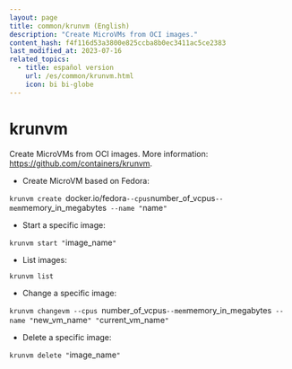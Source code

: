 ```yaml
---
layout: page
title: common/krunvm (English)
description: "Create MicroVMs from OCI images."
content_hash: f4f116d53a3800e825ccba8b0ec3411ac5ce2383
last_modified_at: 2023-07-16
related_topics:
  - title: español version
    url: /es/common/krunvm.html
    icon: bi bi-globe
---
```

# krunvm

Create MicroVMs from OCI images.
More information: <https://github.com/containers/krunvm>.

- Create MicroVM based on Fedora:

`krunvm create `<span class="tldr-var badge badge-pill bg-dark-lm bg-white-dm text-white-lm text-dark-dm font-weight-bold">docker.io/fedora</span>` --cpus `<span class="tldr-var badge badge-pill bg-dark-lm bg-white-dm text-white-lm text-dark-dm font-weight-bold">number_of_vcpus</span>` --mem `<span class="tldr-var badge badge-pill bg-dark-lm bg-white-dm text-white-lm text-dark-dm font-weight-bold">memory_in_megabytes</span>` --name "`<span class="tldr-var badge badge-pill bg-dark-lm bg-white-dm text-white-lm text-dark-dm font-weight-bold">name</span>`"`

- Start a specific image:

`krunvm start "`<span class="tldr-var badge badge-pill bg-dark-lm bg-white-dm text-white-lm text-dark-dm font-weight-bold">image_name</span>`"`

- List images:

`krunvm list`

- Change a specific image:

`krunvm changevm --cpus `<span class="tldr-var badge badge-pill bg-dark-lm bg-white-dm text-white-lm text-dark-dm font-weight-bold">number_of_vcpus</span>` --mem `<span class="tldr-var badge badge-pill bg-dark-lm bg-white-dm text-white-lm text-dark-dm font-weight-bold">memory_in_megabytes</span>` --name "`<span class="tldr-var badge badge-pill bg-dark-lm bg-white-dm text-white-lm text-dark-dm font-weight-bold">new_vm_name</span>`" "`<span class="tldr-var badge badge-pill bg-dark-lm bg-white-dm text-white-lm text-dark-dm font-weight-bold">current_vm_name</span>`"`

- Delete a specific image:

`krunvm delete "`<span class="tldr-var badge badge-pill bg-dark-lm bg-white-dm text-white-lm text-dark-dm font-weight-bold">image_name</span>`"`
